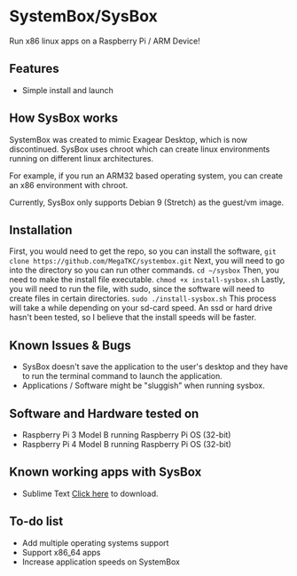 # SystemBox/SysBox
Run x86 linux apps on a Raspberry Pi / ARM Device!

## Features
- Simple install and launch

## How SysBox works
SystemBox was created to mimic Exagear Desktop, which is now discontinued. SysBox uses chroot which can create linux environments running on different linux architectures.

For example, if you run an ARM32 based operating system, you can create an x86 environment with chroot.

Currently, SysBox only supports Debian 9 (Stretch) as the guest/vm image.

## Installation
First, you would need to get the repo, so you can install the software, `git clone https://github.com/MegaTKC/systembox.git` Next, you will need to go into the directory so you can run other commands. `cd ~/sysbox` Then, you need to make the install file executable. `chmod +x install-sysbox.sh` Lastly, you will need to run the file, with sudo, since the software will need to create files in certain directories. `sudo ./install-sysbox.sh` This process will take a while depending on your sd-card speed. An ssd or hard drive hasn't been tested, so I believe that the install speeds will be faster.

## Known Issues & Bugs
- SysBox doesn't save the application to the user's desktop and they have to run the terminal command to launch the application.
- Applications / Software might be "sluggish" when running sysbox.

## Software and Hardware tested on
- Raspberry Pi 3 Model B running Raspberry Pi OS (32-bit)
- Raspberry Pi 4 Model B running Raspberry Pi OS (32-bit)

## Known working apps with SysBox
- Sublime Text <a href=https://download.sublimetext.com/sublime-text_build-3126_i386.deb>Click here</a> to download. 

## To-do list
- Add multiple operating systems support
- Support x86_64 apps
- Increase application speeds on SystemBox
